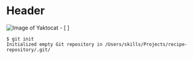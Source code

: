 # Header
![Image of Yaktocat](https://octodex.github.com/images/yaktocat.png)
\- \[ ]
```
$ git init
Initialized empty Git repository in /Users/skills/Projects/recipe-repository/.git/
```
